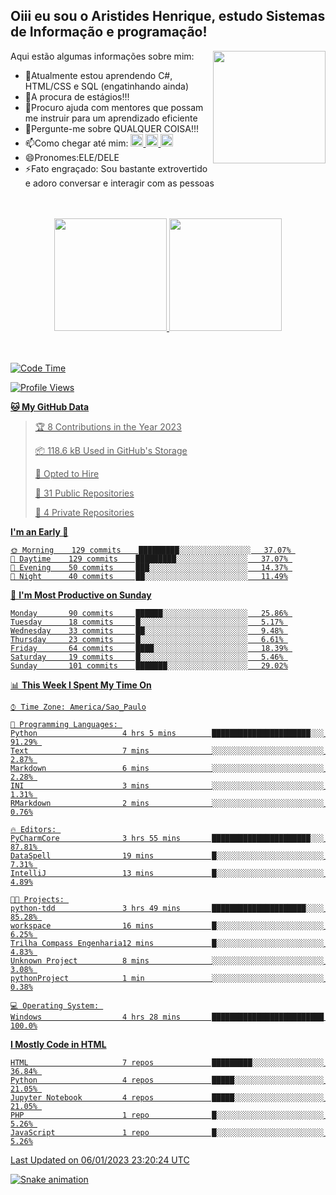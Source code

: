 ## Oiii eu sou o Aristides Henrique, estudo Sistemas de Informação e programação!

<div >
Aqui estão algumas informações sobre mim:<img align="right" height="180em" src="https://user-images.githubusercontent.com/97318481/177042589-45d62122-82a9-4a32-b3a7-87b322825b2f.png">
</div>

- 🌱Atualmente estou aprendendo C#, HTML/CSS e SQL (engatinhando ainda)
- 👯A procura de estágios!!!
- 🤔Procuro ajuda com mentores que possam me instruir para um aprendizado eficiente
- 💬Pergunte-me sobre QUALQUER COISA!!!
- 📫Como chegar até mim:
  <a href="https://www.instagram.com/aryhenry/" target="_blank">
  <img src="https://img.shields.io/badge/-Instagram-%23E4405F?style=for-the-badge&logo=instagram&logoColor=black" height="20px">
  </a>
  <a href="https://www.linkedin.com/in/aristides-henrique/" target="_blank">
  <img src="https://img.shields.io/badge/-LinkedIn-%230077B5?style=for-the-badge&logo=linkedin&logoColor=black" height="20px">
  </a> 
  <a href="mailto:arihenriqueuna@gmail.com">
  <img src="https://img.shields.io/badge/-Gmail-%23333?style=for-the-badge&logo=gmail&logoColor=white" height="20px">
  </a>
- 😄Pronomes:ELE/DELE
- ⚡Fato engraçado: Sou bastante extrovertido e adoro conversar e interagir com as pessoas
<br/>
<br/>
<div align="center">
  <a href="https://github.com/arihenrique">
  <img height="180em" src="https://github-readme-stats.vercel.app/api?username=arihenrique&show_icons=true&theme=dracula&include_all_commits=true&count_private=true"/>
  <img height="180em" src="https://github-readme-stats.vercel.app/api/top-langs/?username=arihenrique&layout=compact&langs_count=7&theme=dracula"/>
</div><br/><br/>

<!--START_SECTION:waka-->
![Code Time](http://img.shields.io/badge/Code%20Time-305%20hrs%2021%20mins-blue)

![Profile Views](http://img.shields.io/badge/Profile%20Views-3-blue)

**🐱 My GitHub Data** 

> 🏆 8 Contributions in the Year 2023
 > 
> 📦 118.6 kB Used in GitHub's Storage 
 > 
> 💼 Opted to Hire
 > 
> 📜 31 Public Repositories 
 > 
> 🔑 4 Private Repositories  
 > 
**I'm an Early 🐤** 

```text
🌞 Morning    129 commits    █████████░░░░░░░░░░░░░░░░   37.07% 
🌇 Daytime    129 commits    █████████░░░░░░░░░░░░░░░░   37.07% 
🌃 Evening    50 commits     ███░░░░░░░░░░░░░░░░░░░░░░   14.37% 
🌙 Night      40 commits     ██░░░░░░░░░░░░░░░░░░░░░░░   11.49%

```
📅 **I'm Most Productive on Sunday** 

```text
Monday       90 commits     ██████░░░░░░░░░░░░░░░░░░░   25.86% 
Tuesday      18 commits     █░░░░░░░░░░░░░░░░░░░░░░░░   5.17% 
Wednesday    33 commits     ██░░░░░░░░░░░░░░░░░░░░░░░   9.48% 
Thursday     23 commits     █░░░░░░░░░░░░░░░░░░░░░░░░   6.61% 
Friday       64 commits     ████░░░░░░░░░░░░░░░░░░░░░   18.39% 
Saturday     19 commits     █░░░░░░░░░░░░░░░░░░░░░░░░   5.46% 
Sunday       101 commits    ███████░░░░░░░░░░░░░░░░░░   29.02%

```


📊 **This Week I Spent My Time On** 

```text
⌚︎ Time Zone: America/Sao_Paulo

💬 Programming Languages: 
Python                   4 hrs 5 mins        ██████████████████████░░░   91.29% 
Text                     7 mins              ░░░░░░░░░░░░░░░░░░░░░░░░░   2.87% 
Markdown                 6 mins              ░░░░░░░░░░░░░░░░░░░░░░░░░   2.28% 
INI                      3 mins              ░░░░░░░░░░░░░░░░░░░░░░░░░   1.31% 
RMarkdown                2 mins              ░░░░░░░░░░░░░░░░░░░░░░░░░   0.76%

🔥 Editors: 
PyCharmCore              3 hrs 55 mins       ██████████████████████░░░   87.81% 
DataSpell                19 mins             █░░░░░░░░░░░░░░░░░░░░░░░░   7.31% 
IntelliJ                 13 mins             █░░░░░░░░░░░░░░░░░░░░░░░░   4.89%

🐱‍💻 Projects: 
python-tdd               3 hrs 49 mins       █████████████████████░░░░   85.28% 
workspace                16 mins             █░░░░░░░░░░░░░░░░░░░░░░░░   6.25% 
Trilha Compass Engenharia12 mins             █░░░░░░░░░░░░░░░░░░░░░░░░   4.83% 
Unknown Project          8 mins              ░░░░░░░░░░░░░░░░░░░░░░░░░   3.08% 
pythonProject            1 min               ░░░░░░░░░░░░░░░░░░░░░░░░░   0.38%

💻 Operating System: 
Windows                  4 hrs 28 mins       █████████████████████████   100.0%

```

**I Mostly Code in HTML** 

```text
HTML                     7 repos             █████████░░░░░░░░░░░░░░░░   36.84% 
Python                   4 repos             █████░░░░░░░░░░░░░░░░░░░░   21.05% 
Jupyter Notebook         4 repos             █████░░░░░░░░░░░░░░░░░░░░   21.05% 
PHP                      1 repo              █░░░░░░░░░░░░░░░░░░░░░░░░   5.26% 
JavaScript               1 repo              █░░░░░░░░░░░░░░░░░░░░░░░░   5.26%

```



 Last Updated on 06/01/2023 23:20:24 UTC
<!--END_SECTION:waka-->

![Snake animation](https://github.com/arihenrique/arihenrique/blob/output/github-contribution-grid-snake.svg)
